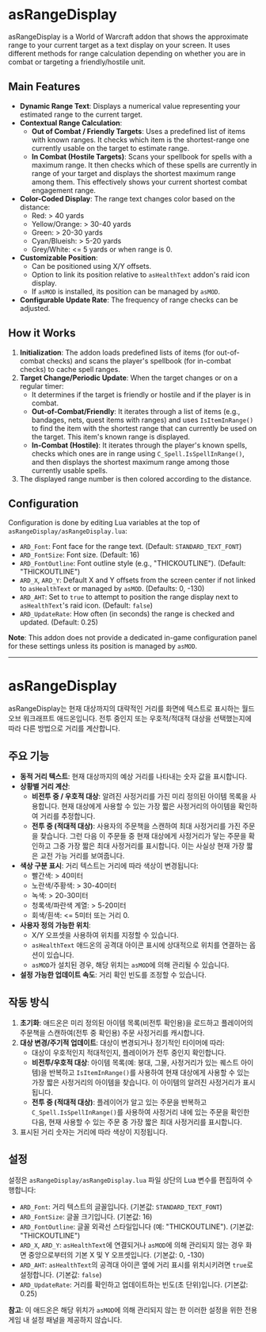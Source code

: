 # asRangeDisplay

asRangeDisplay is a World of Warcraft addon that shows the approximate range to your current target as a text display on your screen. It uses different methods for range calculation depending on whether you are in combat or targeting a friendly/hostile unit.

## Main Features

*   **Dynamic Range Text**: Displays a numerical value representing your estimated range to the current target.
*   **Contextual Range Calculation**:
    *   **Out of Combat / Friendly Targets**: Uses a predefined list of items with known ranges. It checks which item is the shortest-range one currently usable on the target to estimate range.
    *   **In Combat (Hostile Targets)**: Scans your spellbook for spells with a maximum range. It then checks which of these spells are currently in range of your target and displays the shortest maximum range among them. This effectively shows your current shortest combat engagement range.
*   **Color-Coded Display**: The range text changes color based on the distance:
    *   Red: > 40 yards
    *   Yellow/Orange: > 30-40 yards
    *   Green: > 20-30 yards
    *   Cyan/Blueish: > 5-20 yards
    *   Grey/White: <= 5 yards or when range is 0.
*   **Customizable Position**:
    *   Can be positioned using X/Y offsets.
    *   Option to link its position relative to `asHealthText` addon's raid icon display.
    *   If `asMOD` is installed, its position can be managed by `asMOD`.
*   **Configurable Update Rate**: The frequency of range checks can be adjusted.

## How it Works

1.  **Initialization**: The addon loads predefined lists of items (for out-of-combat checks) and scans the player's spellbook (for in-combat checks) to cache spell ranges.
2.  **Target Change/Periodic Update**: When the target changes or on a regular timer:
    *   It determines if the target is friendly or hostile and if the player is in combat.
    *   **Out-of-Combat/Friendly**: It iterates through a list of items (e.g., bandages, nets, quest items with ranges) and uses `IsItemInRange()` to find the item with the shortest range that can currently be used on the target. This item's known range is displayed.
    *   **In-Combat (Hostile)**: It iterates through the player's known spells, checks which ones are in range using `C_Spell.IsSpellInRange()`, and then displays the shortest maximum range among those currently usable spells.
3.  The displayed range number is then colored according to the distance.

## Configuration

Configuration is done by editing Lua variables at the top of `asRangeDisplay/asRangeDisplay.lua`:

*   `ARD_Font`: Font face for the range text. (Default: `STANDARD_TEXT_FONT`)
*   `ARD_FontSize`: Font size. (Default: 16)
*   `ARD_FontOutline`: Font outline style (e.g., "THICKOUTLINE"). (Default: "THICKOUTLINE")
*   `ARD_X`, `ARD_Y`: Default X and Y offsets from the screen center if not linked to `asHealthText` or managed by `asMOD`. (Defaults: 0, -130)
*   `ARD_AHT`: Set to `true` to attempt to position the range display next to `asHealthText`'s raid icon. (Default: `false`)
*   `ARD_UpdateRate`: How often (in seconds) the range is checked and updated. (Default: 0.25)

**Note**: This addon does not provide a dedicated in-game configuration panel for these settings unless its position is managed by `asMOD`.

---

# asRangeDisplay

asRangeDisplay는 현재 대상까지의 대략적인 거리를 화면에 텍스트로 표시하는 월드 오브 워크래프트 애드온입니다. 전투 중인지 또는 우호적/적대적 대상을 선택했는지에 따라 다른 방법으로 거리를 계산합니다.

## 주요 기능

*   **동적 거리 텍스트**: 현재 대상까지의 예상 거리를 나타내는 숫자 값을 표시합니다.
*   **상황별 거리 계산**:
    *   **비전투 중 / 우호적 대상**: 알려진 사정거리를 가진 미리 정의된 아이템 목록을 사용합니다. 현재 대상에게 사용할 수 있는 가장 짧은 사정거리의 아이템을 확인하여 거리를 추정합니다.
    *   **전투 중 (적대적 대상)**: 사용자의 주문책을 스캔하여 최대 사정거리를 가진 주문을 찾습니다. 그런 다음 이 주문들 중 현재 대상에게 사정거리가 닿는 주문을 확인하고 그중 가장 짧은 최대 사정거리를 표시합니다. 이는 사실상 현재 가장 짧은 교전 가능 거리를 보여줍니다.
*   **색상 구분 표시**: 거리 텍스트는 거리에 따라 색상이 변경됩니다:
    *   빨간색: > 40미터
    *   노란색/주황색: > 30-40미터
    *   녹색: > 20-30미터
    *   청록색/파란색 계열: > 5-20미터
    *   회색/흰색: <= 5미터 또는 거리 0.
*   **사용자 정의 가능한 위치**:
    *   X/Y 오프셋을 사용하여 위치를 지정할 수 있습니다.
    *   `asHealthText` 애드온의 공격대 아이콘 표시에 상대적으로 위치를 연결하는 옵션이 있습니다.
    *   `asMOD`가 설치된 경우, 해당 위치는 `asMOD`에 의해 관리될 수 있습니다.
*   **설정 가능한 업데이트 속도**: 거리 확인 빈도를 조정할 수 있습니다.

## 작동 방식

1.  **초기화**: 애드온은 미리 정의된 아이템 목록(비전투 확인용)을 로드하고 플레이어의 주문책을 스캔하여(전투 중 확인용) 주문 사정거리를 캐시합니다.
2.  **대상 변경/주기적 업데이트**: 대상이 변경되거나 정기적인 타이머에 따라:
    *   대상이 우호적인지 적대적인지, 플레이어가 전투 중인지 확인합니다.
    *   **비전투/우호적 대상**: 아이템 목록(예: 붕대, 그물, 사정거리가 있는 퀘스트 아이템)을 반복하고 `IsItemInRange()`를 사용하여 현재 대상에게 사용할 수 있는 가장 짧은 사정거리의 아이템을 찾습니다. 이 아이템의 알려진 사정거리가 표시됩니다.
    *   **전투 중 (적대적 대상)**: 플레이어가 알고 있는 주문을 반복하고 `C_Spell.IsSpellInRange()`를 사용하여 사정거리 내에 있는 주문을 확인한 다음, 현재 사용할 수 있는 주문 중 가장 짧은 최대 사정거리를 표시합니다.
3.  표시된 거리 숫자는 거리에 따라 색상이 지정됩니다.

## 설정

설정은 `asRangeDisplay/asRangeDisplay.lua` 파일 상단의 Lua 변수를 편집하여 수행합니다:

*   `ARD_Font`: 거리 텍스트의 글꼴입니다. (기본값: `STANDARD_TEXT_FONT`)
*   `ARD_FontSize`: 글꼴 크기입니다. (기본값: 16)
*   `ARD_FontOutline`: 글꼴 외곽선 스타일입니다 (예: "THICKOUTLINE"). (기본값: "THICKOUTLINE")
*   `ARD_X`, `ARD_Y`: `asHealthText`에 연결되거나 `asMOD`에 의해 관리되지 않는 경우 화면 중앙으로부터의 기본 X 및 Y 오프셋입니다. (기본값: 0, -130)
*   `ARD_AHT`: `asHealthText`의 공격대 아이콘 옆에 거리 표시를 위치시키려면 `true`로 설정합니다. (기본값: `false`)
*   `ARD_UpdateRate`: 거리를 확인하고 업데이트하는 빈도(초 단위)입니다. (기본값: 0.25)

**참고**: 이 애드온은 해당 위치가 `asMOD`에 의해 관리되지 않는 한 이러한 설정을 위한 전용 게임 내 설정 패널을 제공하지 않습니다.
